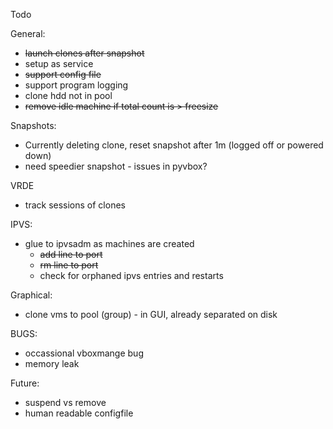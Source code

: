 Todo

General:
- ~~launch clones after snapshot~~
- setup as service
- ~~support config file~~
- support program logging
- clone hdd not in pool
- ~~remove idle machine if total count is > freesize~~

Snapshots:
- Currently deleting clone, reset snapshot after 1m (logged off or powered down)
- need speedier snapshot - issues in pyvbox?

VRDE
- track sessions of clones

IPVS:
- glue to ipvsadm as machines are created
    - ~~add line to port~~
    - ~~rm line to port~~
    - check for orphaned ipvs entries and restarts

Graphical:
- clone vms to pool (group) - in GUI, already separated on disk


BUGS:
- occassional vboxmange bug
- memory leak


Future:
- suspend vs remove
- human readable configfile
